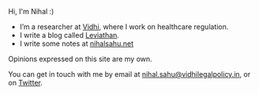 Hi, I'm Nihal :) 

- I’m a researcher at [Vidhi](https://vidhilegalpolicy.in "Vidhi Centre for Legal Policy"), where I work on healthcare regulation. 
- I write a blog called [Leviathan](https://nihalsahu.substack.com). 
- I write some notes at [nihalsahu.net](https://nihalsahu.net)

Opinions expressed on this site are my own.

You can get in touch with me by email at [nihal.sahu@vidhilegalpolicy.in](mailto:nihal.sahu@vidhilegalpolicy.in), or on [Twitter](https://x.com/annihalated). 
